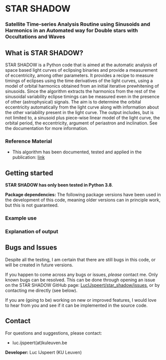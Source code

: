 # STAR SHADOW
### Satellite Time-series Analysis Routine using Sinusoids and Harmonics in an Automated way for Double stars with Occultations and Waves


## What is STAR SHADOW?
STAR SHADOW is a Python code that is aimed at the automatic analysis of space based light curves of eclipsing binaries and provide a measurement of eccentricity, among other parameters. It provides a recipe to measure timings of eclipses using the time derivatives of the light curves, using a model of orbital harmonics obtained from an initial iterative prewhitening of sinusoids. Since the algorithm extracts the harmonics from the rest of the sinusoidal variability eclipse timings can be measured even in the presence of other (astrophysical) signals.
The aim is to determine the orbital eccentricity automatically from the light curve along with information about the other variability present in the light curve. The output includes, but is not limited to, a sinusoid plus piece-wise linear model of the light curve, the orbital period, the eccentricity, argument of periastron and inclination. See the documentation for more information.


### Reference Material

* This algorithm has been documented, tested and applied in the publication: [link](link)


## Getting started


**STAR SHADOW has only been tested in Python 3.8**. 


**Package dependencies:** The following package versions have been used in the development of this code, meaning older versions can in principle work, but this is not guaranteed. 

### Example use



### Explanation of output



## Bugs and Issues

Despite all the testing, I am certain that there are still bugs in this code, or will be created in future versions. 

If you happen to come across any bugs or issues, *please* contact me. Only known bugs can be resolved.
This can be done through opening an issue on the STAR SHADOW GitHub page: [LucIJspeert/star_shadow/issues](https://github.com/LucIJspeert/star_shadow/issues), or by contacting me directly (see below).

If you are (going to be) working on new or improved features, I would love to hear from you and see if it can be implemented in the source code.


## Contact

For questions and suggestions, please contact:

* luc.ijspeert(at)kuleuven.be

**Developer:** Luc IJspeert (KU Leuven)
